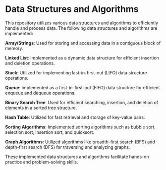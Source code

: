 # Data Structures and Algorithms
This repository utilizes various data structures and algorithms to efficiently handle and process data. The following data structures and algorithms are implemented:

**Array/Strings**: Used for storing and accessing data in a contiguous block of memory.

**Linked List**: Implemented as a dynamic data structure for efficient insertion and deletion operations.

**Stack**: Utilized for implementing last-in-first-out (LIFO) data structure operations.

**Queue**: Implemented as a first-in-first-out (FIFO) data structure for efficient enqueue and dequeue operations.

**Binary Search Tree**: Used for efficient searching, insertion, and deletion of elements in a sorted tree structure.

**Hash Table**: Utilized for fast retrieval and storage of key-value pairs.

**Sorting Algorithms**: Implemented sorting algorithms such as bubble sort, selection sort, insertion sort, and quicksort.

**Graph Algorithms**: Utilized algorithms like breadth-first search (BFS) and depth-first search (DFS) for traversing and analyzing graphs.

These implemented data structures and algorithms facilitate hands-on practice and problem-solving skills.
